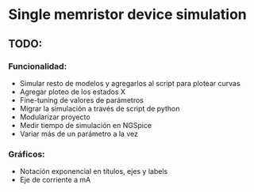 # Single memristor device simulation

## TODO:

### Funcionalidad:
* Simular resto de modelos y agregarlos al script para plotear curvas
* Agregar ploteo de los estados X
* Fine-tuning de valores de parámetros
* Migrar la simulación a través de script de python
* Modularizar proyecto
* Medir tiempo de simulación en NGSpice
* Variar más de un parámetro a la vez

### Gráficos:
* Notación exponencial en títulos, ejes y labels
* Eje de corriente a mA
